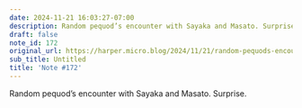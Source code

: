 ```yaml
---
date: 2024-11-21 16:03:27-07:00
description: Random pequod’s encounter with Sayaka and Masato. Surprise.
draft: false
note_id: 172
original_url: https://harper.micro.blog/2024/11/21/random-pequods-encounter.html
sub_title: Untitled
title: 'Note #172'
---
```


Random pequod’s encounter with Sayaka and Masato. Surprise.